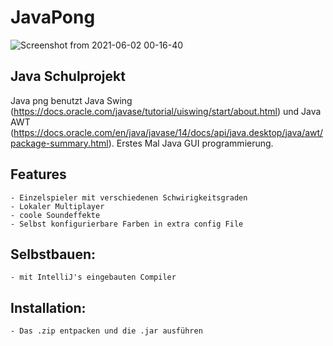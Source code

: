 # JavaPong
![Screenshot from 2021-06-02 00-16-40](https://user-images.githubusercontent.com/77664001/120397381-8c0a4400-c338-11eb-846c-18c51ef109b8.png)
## Java Schulprojekt
Java png benutzt Java Swing (https://docs.oracle.com/javase/tutorial/uiswing/start/about.html) und Java AWT (https://docs.oracle.com/en/java/javase/14/docs/api/java.desktop/java/awt/package-summary.html).
Erstes Mal Java GUI programmierung.

## Features
    - Einzelspieler mit verschiedenen Schwirigkeitsgraden
    - Lokaler Multiplayer
    - coole Soundeffekte
    - Selbst konfigurierbare Farben in extra config File

## Selbstbauen:
    - mit IntelliJ's eingebauten Compiler

## Installation:
    - Das .zip entpacken und die .jar ausführen
